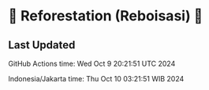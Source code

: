 
# 🌳 Reforestation (Reboisasi) 🌲

## Last Updated

GitHub Actions time: Wed Oct  9 20:21:51 UTC 2024

Indonesia/Jakarta time: Thu Oct 10 03:21:51 WIB 2024
